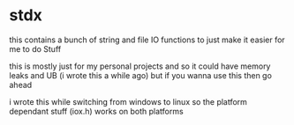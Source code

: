 # stdx
this contains a bunch of string and file IO functions to just make it easier for me to do Stuff

this is mostly just for my personal projects and so it could have memory leaks and UB (i wrote this a while ago) but if you wanna use this then go ahead

i wrote this while switching from windows to linux so the platform dependant stuff (iox.h) works on both platforms